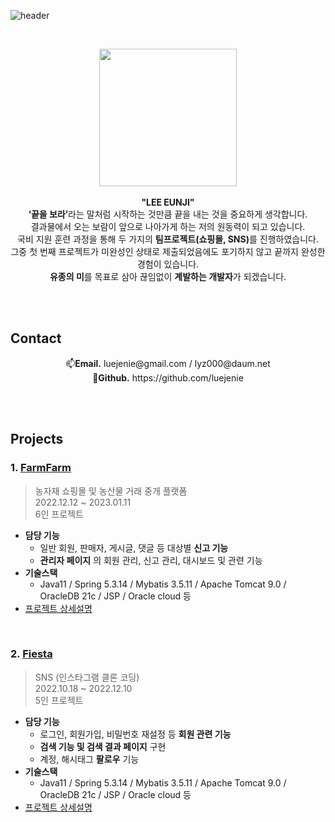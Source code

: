 ![header](https://capsule-render.vercel.app/api?type=transparent&color=gradient&height=160&section=header&text=portfolio&fontSize=70&fontColor=FFC325)


<br>

<p align="center">
<img src="https://user-images.githubusercontent.com/110653573/222771132-e7820239-c68b-43de-a246-a3c6f81fbaca.jpg" width="220px" /> <br><br>
<b>"LEE EUNJI"</b><br>
<b>‘끝을 보라’</b>라는 말처럼 시작하는 것만큼 끝을 내는 것을 중요하게 생각합니다. <br>
결과물에서 오는 보람이 앞으로 나아가게 하는 저의 원동력이 되고 있습니다.<br> 
국비 지원 훈련 과정을 통해 두 가지의 <b>팀프로젝트(쇼핑몰, SNS)</b>를 진행하였습니다. <br> 
그중 첫 번째 프로젝트가 미완성인 상태로 제출되었음에도 포기하지 않고 끝까지 완성한 경험이 있습니다. <br> 
<b>유종의 미</b>를 목표로 삼아 끊임없이 <b>계발하는 개발자</b>가 되겠습니다.
</p>


<br>
<br>
<!-- &nbsp;&nbsp; -->

## Contact

<p align="center">
📫<b>Email.</b> luejenie@gmail.com / lyz000@daum.net<br>
🌱<b>Github.</b> https://github.com/luejenie <br>
</p>

<br>
<br>

## Projects
### 1. [FarmFarm](http://129.154.53.250:8080/)
> 농자재 쇼핑몰 및 농산물 거래 중개 플랫폼 <br>
> 2022.12.12 ~ 2023.01.11 <br>
> 6인 프로젝트

- **담당 기능**<br>
  - 일반 회원, 판매자, 게시글, 댓글 등 대상별 **신고 기능**
  - **관리자 페이지** 의 회원 관리, 신고 관리, 대시보드 및 관련 기능
- **기술스택**<br>
    - Java11 / Spring 5.3.14 / Mybatis 3.5.11 / Apache Tomcat 9.0 / OracleDB 21c / JSP / Oracle cloud 등<br>
- [프로젝트 상세설명](https://github.com/luejenie/FarmFarm.git)

<br>

### 2. [Fiesta](http://146.56.188.235:8080/)
> SNS (인스타그램 클론 코딩) <br>
> 2022.10.18 ~ 2022.12.10 <br>
> 5인 프로젝트

- **담당 기능**<br>
  - 로그인, 회원가입, 비밀번호 재설정 등 **회원 관련 기능**
  - **검색 기능 및 검색 결과 페이지** 구현
  - 계정, 해시태그 **팔로우** 기능
- **기술스택**<br>
    - Java11 / Spring 5.3.14 / Mybatis 3.5.11 / Apache Tomcat 9.0 / OracleDB 21c / JSP / Oracle cloud 등<br>
- [프로젝트 상세설명](https://github.com/luejenie/Fiesta.git)

